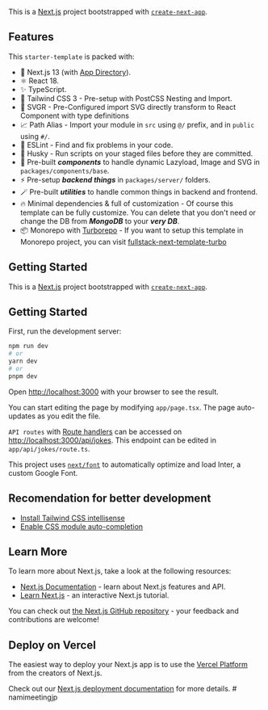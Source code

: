 This is a [Next.js](https://nextjs.org/) project bootstrapped with [`create-next-app`](https://github.com/vercel/next.js/tree/canary/packages/create-next-app).

## Features
This `starter-template` is packed with:

- 🎉 Next.js 13 (with [App Directory](https://nextjs.org/docs/app)).
- ⚛️ React 18.
- ✨ TypeScript.
- 💨 Tailwind CSS 3 - Pre-setup with PostCSS Nesting and Import.
- 👀 SVGR - Pre-Configured import SVG directly transform to React Component with type definitions
- 📈 Path Alias - Import your module in `src` using `@/` prefix, and in `public` using `#/`.
- 📏 ESLint - Find and fix problems in your code.
- 🐶 Husky - Run scripts on your staged files before they are committed.
- 🧩 Pre-built ***components*** to handle dynamic Lazyload, Image and SVG in `packages/components/base`.
- ⚡️ Pre-setup ***backend things*** in `packages/server/` folders.
- 🪄 Pre-built ***utilities*** to handle common things in backend and frontend.
- 🔥 Minimal dependencies & full of customization - Of course this template can be fully customize. You can delete that you don't need or change the DB from ***MongoDB*** to your ***very DB***.
- 📦 Monorepo with [Turborepo](https://turbo.build/repo) - If you want to setup this template in Monorepo project, you can visit [fullstack-next-template-turbo](https://github.com/gadingnst/fullstack-next-template-turbo)

## Getting Started

This is a [Next.js](https://nextjs.org/) project bootstrapped with [`create-next-app`](https://github.com/vercel/next.js/tree/canary/packages/create-next-app).

## Getting Started

First, run the development server:

```bash
npm run dev
# or
yarn dev
# or
pnpm dev
```

Open [http://localhost:3000](http://localhost:3000) with your browser to see the result.

You can start editing the page by modifying `app/page.tsx`. The page auto-updates as you edit the file.

`API routes` with [Route handlers](https://nextjs.org/docs/app/building-your-application/routing/router-handlers) can be accessed on [http://localhost:3000/api/jokes](http://localhost:3000/api/jokes). This endpoint can be edited in `app/api/jokes/route.ts`.

This project uses [`next/font`](https://nextjs.org/docs/basic-features/font-optimization) to automatically optimize and load Inter, a custom Google Font.

## Recomendation for better development
- [Install Tailwind CSS intellisense](https://marketplace.visualstudio.com/items?itemName=bradlc.vscode-tailwindcss)
- [Enable CSS module auto-completion](https://github.com/mrmckeb/typescript-plugin-css-modules#visual-studio-code)

## Learn More

To learn more about Next.js, take a look at the following resources:

- [Next.js Documentation](https://nextjs.org/docs) - learn about Next.js features and API.
- [Learn Next.js](https://nextjs.org/learn) - an interactive Next.js tutorial.

You can check out [the Next.js GitHub repository](https://github.com/vercel/next.js/) - your feedback and contributions are welcome!

## Deploy on Vercel

The easiest way to deploy your Next.js app is to use the [Vercel Platform](https://vercel.com/new?utm_medium=default-template&filter=next.js&utm_source=create-next-app&utm_campaign=create-next-app-readme) from the creators of Next.js.

Check out our [Next.js deployment documentation](https://nextjs.org/docs/deployment) for more details.
#   n a m i m e e t i n g j p  
 